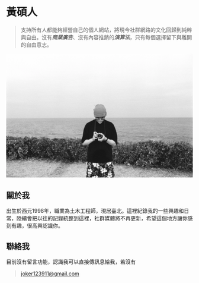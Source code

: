 # 黃碩人

>支持所有人都能夠經營自己的個人網站，將現今社群網路的文化回歸到純粹與自由。沒有***商業廣告***、沒有內容推銷的***演算法***，只有每個選擇留下與離開的自由意志。

![me](./img/me.webp)

## 關於我
出生於西元1998年，職業為土木工程師，現居臺北。這裡紀錄我的一些興趣和日常，陸續會把以往的記錄統整到這裡，社群媒體將不再更新，希望這個地方讓你感到有趣，很高興認識你。

## 聯絡我
目前沒有留言功能，認識我可以直接傳訊息給我，若沒有

>joker123911@gmail.com